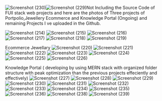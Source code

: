 ![Screenshot (230)](https://github.com/user-attachments/assets/2d74fb56-c033-4daa-a3a1-35910d765d4d)![Screenshot (229)](https://github.com/user-attachments/assets/4655c94b-7a49-4d10-ad9b-676a34a1a867)Not Including the Source Code of FUll stack web projects and here are the photos of Three projects of Portpolio,Jewellery Ecommerce and Knowledge Portal (Ongoing)
and remaining Projects I ve uploaded in the Github.

![Screenshot (214)](https://github.com/user-attachments/assets/ce283a51-1ad4-48c4-badf-1d4f36c26677)
![Screenshot (215)](https://github.com/user-attachments/assets/37696bd8-7cce-4f9d-a7f5-e81bba51e009)
![Screenshot (216)](https://github.com/user-attachments/assets/f42dd273-6b02-431e-ac2c-730e3bc47d3f)
![Screenshot (217)](https://github.com/user-attachments/assets/05a8d05d-0633-4667-828d-c1d07afa3ebe)
![Screenshot (218)](https://github.com/user-attachments/assets/1a186d24-ef9c-4b2b-b2a1-c7421070309b)
![Screenshot (219)](https://github.com/user-attachments/assets/804dac37-d155-4d53-87db-d4f365dfed26)


Ecommerce Jewellary
![Screenshot (220)](https://github.com/user-attachments/assets/4ed2fe0c-1a4e-4b3f-957d-6521ee3619f6)
![Screenshot (221)](https://github.com/user-attachments/assets/e6e1504a-2e07-4a73-94f7-9b6f3277b0b2)
![Screenshot (222)](https://github.com/user-attachments/assets/daa5ce3b-5b60-4ba3-99ee-2e46a54cfb99)
![Screenshot (223)](https://github.com/user-attachments/assets/69c3da82-891a-4710-8b6a-83399d017190)
![Screenshot (224)](https://github.com/user-attachments/assets/9b9b9804-f2ef-40ae-80c9-ab42a8d8a15e)
![Screenshot (225)](https://github.com/user-attachments/assets/1f62d95d-40a6-4c84-b051-c7a091abca3a)
![Screenshot (226)](https://github.com/user-attachments/assets/03f76dda-5d86-4fd0-9faa-4c94fadf3621)

Knowledge Portal ( developing by using MERN stack with organized folder structure with peak optimization than the previous projects effeciently and effectively)
![Screenshot (227)](https://github.com/user-attachments/assets/ea6cd88f-f129-4d63-ae10-b443d6087777)
![Screenshot (228)](https://github.com/user-attachments/assets/9e1769f2-48ad-4b62-be61-377d310674fa)
![Screenshot (229)](https://github.com/user-attachments/assets/e8489646-a3de-437d-98aa-72403e131380)
![Screenshot (230)](https://github.com/user-attachments/assets/0c9f4c54-2e76-48e8-ba53-3ef5044808bb)
![Screenshot (231)](https://github.com/user-attachments/assets/f237c3c1-da71-4e44-8626-6739d79851a9)
![Screenshot (232)](https://github.com/user-attachments/assets/2a46ae67-e3ba-4f32-a529-c61fb6f966bb)
![Screenshot (233)](https://github.com/user-attachments/assets/35c04b8c-914e-438f-89a0-258e6138229a)
![Screenshot (234)](https://github.com/user-attachments/assets/bfaea9bc-b824-4cf0-a179-f80848920f9c)
![Screenshot (235)](https://github.com/user-attachments/assets/4a571ced-de8b-44b1-9a30-1ae267e000da)
![Screenshot (236)](https://github.com/user-attachments/assets/8079afb3-1c14-4fe6-b33f-ba499463451d)
![Screenshot (238)](https://github.com/user-attachments/assets/4ae42e42-5b2a-4a10-b7cb-28e316dc7fea)
![Screenshot (239)](https://github.com/user-attachments/assets/a00763ca-7cf6-4d08-81f4-4ea403e7cb1f)
